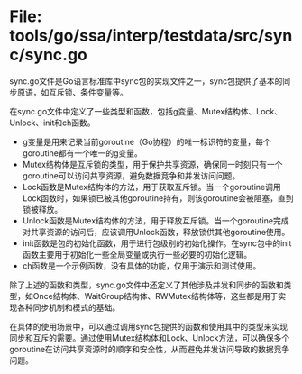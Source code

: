 # File: tools/go/ssa/interp/testdata/src/sync/sync.go

sync.go文件是Go语言标准库中sync包的实现文件之一，sync包提供了基本的同步原语，如互斥锁、条件变量等。

在sync.go文件中定义了一些类型和函数，包括g变量、Mutex结构体、Lock、Unlock、init和ch函数。

- g变量是用来记录当前goroutine（Go协程）的唯一标识符的变量，每个goroutine都有一个唯一的g变量。
- Mutex结构体是互斥锁的类型，用于保护共享资源，确保同一时刻只有一个goroutine可以访问共享资源，避免数据竞争和并发访问问题。
- Lock函数是Mutex结构体的方法，用于获取互斥锁。当一个goroutine调用Lock函数时，如果锁已被其他goroutine持有，则该goroutine会被阻塞，直到锁被释放。
- Unlock函数是Mutex结构体的方法，用于释放互斥锁。当一个goroutine完成对共享资源的访问后，应该调用Unlock函数，释放锁供其他goroutine使用。
- init函数是包的初始化函数，用于进行包级别的初始化操作。在sync包中的init函数主要用于初始化一些全局变量或执行一些必要的初始化逻辑。
- ch函数是一个示例函数，没有具体的功能，仅用于演示和测试使用。

除了上述的函数和类型，sync.go文件中还定义了其他涉及并发和同步的函数和类型，如Once结构体、WaitGroup结构体、RWMutex结构体等，这些都是用于实现各种同步机制和模式的基础。

在具体的使用场景中，可以通过调用sync包提供的函数和使用其中的类型来实现同步和互斥的需要。通过使用Mutex结构体和Lock、Unlock方法，可以确保多个goroutine在访问共享资源时的顺序和安全性，从而避免并发访问导致的数据竞争问题。

